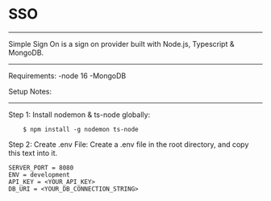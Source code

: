 # SSO

___________
Simple Sign On is a sign on provider built with Node.js, Typescript & MongoDB.
___________


Requirements:
-node 16
-MongoDB

Setup Notes:
_______________
Step 1:
Install nodemon & ts-node globally:
```console
    $ npm install -g nodemon ts-node
```

Step 2:
Create .env File:
Create a .env file in the root directory, and copy this text into it.

```console
SERVER_PORT = 8080
ENV = development
API_KEY = <YOUR_API_KEY>
DB_URI = <YOUR_DB_CONNECTION_STRING>
```